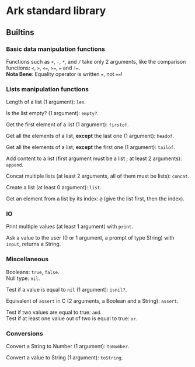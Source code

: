 # Ark standard library

## Builtins

### Basic data manipulation functions

Functions such as `+`, `-`, `*`, and `/` take only 2 arguments, like the comparison functions: `<`, `>`, `<=`, `>=`, `=` and `!=`.  
**Nota Bene**: Equality operator is written `=`, not `==`!

### Lists manipulation functions

Length of a list (1 argument): `len`.

Is the list empty? (1 argument): `empty?`.

Get the first element of a list (1 argument): `firstof`.

Get all the elements of a list, **except** the last one (1 argument): `headof`.

Get all the elements of a list, **except** the first one (1 argument): `tailof`.

Add content to a list (first argument must be a list ; at least 2 arguments): `append`.

Concat multiple lists (at least 2 arguments, all of them must be lists): `concat`.

Create a list (at least 0 argument): `list`.

Get an element from a list by its index: `@` (give the list first, then the index).

### IO

Print multiple values (at least 1 argument) with `print`.

Ask a value to the user (0 or 1 argument, a prompt of type String) with `input`, returns a String.

### Miscellaneous

Booleans: `true`, `false`.  
Null type: `nil`.

Test if a value is equal to `nil` (1 argument): `isnil?`.

Equivalent of `assert` in C (2 arguments, a Boolean and a String): `assert`.

Test if two values are equal to true: `and`.  
Test if at least one value out of two is equal to true: `or`.

### Conversions

Convert a String to Number (1 argument): `toNumber`.

Convert a value to String (1 argument): `toString`.
